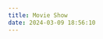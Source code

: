 ```yaml
---
title: Movie Show
date: 2024-03-09 18:56:10
---
```

<!-- <html lang="en">
<head>
    <meta charset="UTF-8">
    <meta name="viewport" content="width=device-width, initial-scale=1.0">
    <link rel="stylesheet" href="https://cdn.jsdelivr.net/npm/dplayer@1/dist/DPlayer.min.css">
</head>
<body>
    <div id="dplayer"></div>
    <script src="https://cdn.jsdelivr.net/npm/flv.js@1.6.0/dist/flv.min.js"></script>
    <script src="https://cdn.jsdelivr.net/npm/dplayer@1/dist/DPlayer.min.js"></script>
    <script>
        const dp = new DPlayer({
            container: document.getElementById('dplayer'),
            video: {
                url: 'https://70.30.212.101:23041/live/movie.flv',
                type: 'customFlv', // or 'customFlv' depending on your stream type
                customType: {
                    customHls: function (video, player) {
                        const hls = new Hls();
                        hls.loadSource(video.src);
                        hls.attachMedia(video);
                    },
                    customFlv: function (video, player) {
                        if (flvjs.isSupported()) {
                            const flvPlayer = flvjs.createPlayer({
                                type: 'flv',
                                url: video.src
                            });
                            flvPlayer.attachMediaElement(video);
                            flvPlayer.load();
                        }
                    }
                }
            }
        });
    </script>
</body>
</html> -->